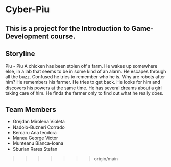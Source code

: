 # Cyber-Piu

## This is a project for the Introduction to Game-Development course.

## Storyline
Piu - Piu
A chicken has been stolen off a farm. He wakes up somewhere else, in a lab that seems to be in some kind of an alarm. He escapes through all the buzz. Confused he tries to remember who he is. Why are robots after him? He remembers his farmer. He tries to get back. He looks for him and discovers his powers at the same time. He has several dreams about a girl taking care of him. He finds the farmer only to find out what he really does.

## Team Members
- Grejdan Mirolena Violeta
- Nadolo-Buzneri Corrado
- Bercaru Ana teodora
- Manea George Victor
- Munteanu Bianca-Ioana
- Sburlan Rares Stefan
>>>>>>> origin/main
